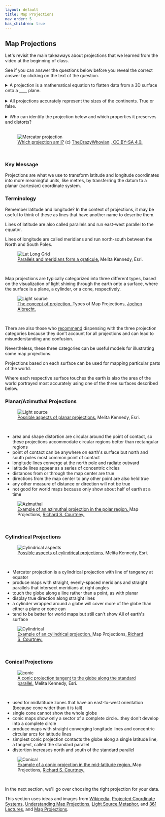 ```yaml
---
layout: default
title: Map Projections
nav_order: 5
has_children: true
---
```


## Map Projections

Let's revisit the main takeaways about projections that we learned from the video at the beginning of class.

See if you can answer the questions below before you reveal the correct answer by clicking on the text of the question.

<details>
<summary>A projection is a mathematical equation to flatten data from a 3D surface onto a ____ plane. </summary>

2D.
</details>
<br>

<details>
<summary>All projections accurately represent the sizes of the continents. True or false. </summary>

False. Every projection is distorted in some way, and some distort the sizes of different land masses a lot.
</details>
<br>

<details>
<summary>Who can identify the projection below and which properties it preserves and distorts?</summary>

- The Web Mercator projection preserves direction and shape.
- In web maps, it's also good for generating map tiles because it projects the world into a square evenly subdivided across zoom levels, and 90 degree turns appear as right angles.
- The Mercator projection distorts size, or area. Notice the classic example of comparing the size of Greenland to the continent of Africa in this map.
</details>
<br>


<figure>
  <img src="../images/webMercator.png"
  alt="Mercator projection">
  <figcaption><a href="https://commons.wikimedia.org/wiki/File:WebMercator.png">Which projection am I?</a> (c) <a href="https://commons.wikimedia.org/wiki/User:TheCrazyWhovian">TheCrazyWhovian</a> <a href="https://creativecommons.org/licenses/by-sa/4.0/deed.en">, CC BY-SA 4.0. </a></figcaption>
</figure>

<p>&nbsp;</p>

### Key Message

Projections are what we use to transform latitude and longitude coordinates into more meaningful units, like metres, by transferring the datum to a planar (cartesian) coordinate system.


### Terminology

Remember latitude and longitude? In the context of projections, it may be useful to think of these as lines that have another name to describe them.

Lines of latitude are also called parallels and run east-west parallel to the equator.

Lines of longitude are called meridians and run north-south between the North and South Poles.


<figure>
  <img src="../images/parallels.jpg"
  alt="Lat Long Grid">
  <figcaption><a href="https://kartoweb.itc.nl/geometrics/Map%20projections/Understanding%20Map%20Projections.pdf">Parallels and meridians form a graticule.</a> Melita Kennedy, Esri.</figcaption>
</figure>

<p>&nbsp;</p>


Map projections are typically categorized into three different types, based on the visualization of light shining through the earth onto a surface, where the surface is a plane, a cylinder, or a cone, respectively.


<figure>
  <img src="../images/lightSource2.jpg"
  alt="Light source">
  <figcaption><a href="http://www.geo.hunter.cuny.edu/~jochen/gtech201/lectures/lec6concepts/10%20-%20Types%20of%20map%20projections.html">The concept of projection. </a> Types of Map Projections, <a href="http://www.geography.hunter.cuny.edu/~jochen/"> Jochen Albrecht.</a></figcaption>
</figure>

<p>&nbsp;</p>

There are also those who [recommend](https://en.wikipedia.org/wiki/Map_projection#Projections_by_surface) dispensing with the three projection categories because they don't account for all projections and can lead to misunderstanding and confusion.

Nevertheless, these three categories can be useful models for illustrating some map projections.

Projections based on each surface can be used for mapping particular parts of the world.

Where each respective surface touches the earth is also the area of the world portrayed most accurately using one of the three surfaces described below.

### Planar/Azimuthal Projections


<figure>
  <img src="../images/planar.jpg"
  alt="Light source">
  <figcaption><a href="https://kartoweb.itc.nl/geometrics/Map%20projections/Understanding%20Map%20Projections.pdf">Possible aspects of planar projections.</a> Melita Kennedy, Esri.</figcaption>
</figure>

<p>&nbsp;</p>


- area and shape distortion are circular around the point of contact, so these projections accommodate circular regions better than rectangular regions
- point of contact can be anywhere on earth's surface but north and south poles most common point of contact
- longitude lines converge at the north pole and radiate outward
- latitude lines appear as a series of concentric circles
- distances from or through the map center are true
- directions from the map center to any other point are also held true
- any other measure of distance or direction will not be true
- not good for world maps because only show about half of earth at a time


<figure>
  <img src="../images/azimuth.jpg"
  alt="Azimuthal">
  <figcaption><a href="https://faculty.kutztown.edu/courtney/blackboard/Physical/05Project/aziproj.html">Example of an azimuthal projection in the polar region. </a>Map Projections, <a href="https://faculty.kutztown.edu/courtney/"> Richard S. Courtney.</a></figcaption>
</figure>

<p>&nbsp;</p>

### Cylindrical Projections

<figure>
  <img src="../images/cylindrical.jpg"
  alt="Cylindrical aspects">
  <figcaption><a href="https://kartoweb.itc.nl/geometrics/Map%20projections/Understanding%20Map%20Projections.pdf">Possible aspects of cylindrical projections.</a> Melita Kennedy, Esri.</figcaption>
</figure>

<p>&nbsp;</p>

- Mercator projection is a cylindrical projection with line of tangency at equator
- produce maps with straight, evenly-spaced meridians and straight parallels that intersect meridians at right angles
- touch the globe along a line rather than a point, as with planar
- display true direction along straight lines
- a cylinder wrapped around a globe will cover more of the globe than either a plane or cone can
- tend to be better for world maps but still can't show All of earth's surface


<figure>
  <img src="../images/cylindrical2.jpg"
  alt="Cylindrical">
  <figcaption><a href="https://faculty.kutztown.edu/courtney/blackboard/Physical/05Project/cylproj.html">Example of an cylindrical projection. </a>Map Projections,<a href="https://faculty.kutztown.edu/courtney/"> Richard S. Courtney.</a></figcaption>
</figure>

<p>&nbsp;</p>

### Conical Projections

<figure>
  <img src="../images/conic.jpg"
  alt="conic">
  <figcaption><a href="https://kartoweb.itc.nl/geometrics/Map%20projections/Understanding%20Map%20Projections.pdf">A  conic projection tangent to the globe along the standard parallel.</a> Melita Kennedy, Esri.</figcaption>
</figure>

<p>&nbsp;</p>

- used for midlatitude zones that have an east-to-west orientation (because cone wider than it is tall)
- single cone cannot show the whole globe
- conic maps show only a sector of a complete circle…they don't develop into a complete circle
- produce maps with straight converging longitude lines and concentric circular arcs for latitude lines
- simplest conic projection contacts the globe along a single latitude line, a tangent, called the standard parallel
- distortion increases north and south of the standard parallel

<figure>
  <img src="../images/conic2.jpg"
  alt="Conical">
  <figcaption><a href="https://faculty.kutztown.edu/courtney/blackboard/Physical/05Project/conproj.html">Example of a conic projection in the mid-latitude region. </a>Map Projections, <a href="https://faculty.kutztown.edu/courtney/"> Richard S. Courtney.</a></figcaption>
</figure>

<p>&nbsp;</p>

In the next section, we'll go over choosing the right projection for your data.

This section uses ideas and images from [Wikipedia](https://en.wikipedia.org/wiki/Map_projection#Projections_by_surface), [Projected Coordinate Systems](https://mgimond.github.io/Spatial/chp09-0.html#projected-coordinate-systems), [Understanding Map Projections](https://kartoweb.itc.nl/geometrics/Map%20projections/Understanding%20Map%20Projections.pdf), [Light Source Metaphor](https://www.mdpi.com/2220-9964/8/4/162/pdf), and [361 Lectures](http://www.geography.hunter.cuny.edu/~jochen/GTECH361/lectures/), and [Map Projections](https://faculty.kutztown.edu/courtney/blackboard/Physical/05Project/project.html).
